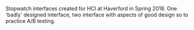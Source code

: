 Stopwatch interfaces created for HCI at Haverford in Spring 2018. 
One 'badly' designed interface, two interface with aspects of good design so to practice A/B testing.
